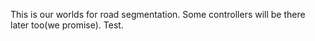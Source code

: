 This is our worlds for road segmentation. Some controllers will be there later too(we promise).
Test.
